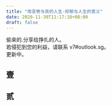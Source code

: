 ```yaml
---
title: "改变卷与丧的人生-抑郁与人生的意义"
date: 2020-11-30T11:17:18+08:00
draft: false
---
```


偷来的.分享给挣扎的人。  
若侵犯到您的利益，请联系 v7#outlook.sg。  
更新中。  
## 壹  
<link rel="stylesheet" href="https://g.alicdn.com/de/prismplayer/2.9.1/skins/default/aliplayer-min.css" />
<script type="text/javascript" charset="utf-8" src="https://g.alicdn.com/de/prismplayer/2.9.1/aliplayer-min.js"></script>
<div class="prism-player" id="player-con0"></div>  

## 贰  

<div class="prism-player" id="player-con1"></div>
<script>
var player = new Aliplayer({
  "id": "player-con0",
  "source": "//wsvideo.zhihuishu.com/zhs/livecourse/live-cloud-VideoScan/202011/e51a610307474326bf2be004de1d4fc6.mp4",
  "width": "100%",
  "height": "500px",
  "autoplay": false,
  "isLive": false,
  "rePlay": false,
  "playsinline": true,
  "preload": true,
  "controlBarVisibility": "hover",
  "useH5Prism": true
}, function (player) {
    console.log("The player is created");
  }
);
</script>
<script>
var player = new Aliplayer({
  "id": "player-con1",
  "source": "//wsvideo.zhihuishu.com/zhs/livecourse/live-cloud-VideoScan/202011/1dda6e527c234cdfaf272437f82ca6a7.mp4",
  "width": "100%",
  "height": "500px",
  "autoplay": false,
  "isLive": false,
  "rePlay": false,
  "playsinline": true,
  "preload": true,
  "controlBarVisibility": "hover",
  "useH5Prism": true
}, function (player) {
    console.log("The player is created");
  }
);
</script>